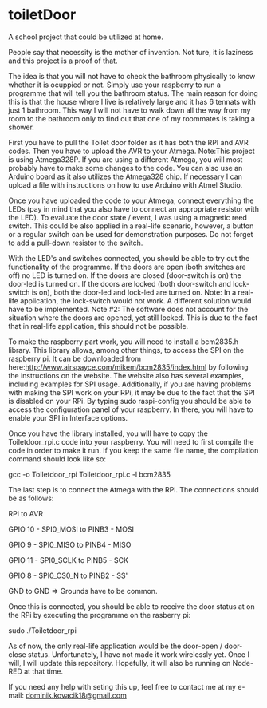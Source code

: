 # toiletDoor
A school project that could be utilized at home.

People say that necessity is the mother of invention. Not ture, it is laziness and this project is a proof of that.

The idea is that you will not have to check the bathroom physically to know whether it is ocuppied or not. Simply use your raspberry to run a programme that will tell you the bathroom status. The main reason for doing this is that the house where I live is relatively large and it has 6 tennats with just 1 bathroom. This way I will not have to walk down all the way from my room to the bathroom only to find out that one of my roommates is taking a shower. 

First you have to pull the Toilet door folder as it has both the RPI and AVR codes. Then you have to upload the AVR to your Atmega. Note:This project is using Atmega328P. If you are using a different Atmega, you will most probably have to make some changes to the code. 
You can also use an Arduino board as it also utilizes the Atmega328 chip. If necessary I can upload a file with instructions on how to use Arduino with Atmel Studio. 

Once you have uploaded the code to your Atmega, connect everything the LEDs (pay in mind that you also have to connect an appropriate resistor with the LED). To evaluate the door state / event, I was using a magnetic reed switch. This could be also applied in a real-life scenario, however, a button or a regular switch can be used for demonstration purposes. Do not forget to add a pull-down resistor to the switch. 

With the LED's and switches connected, you should be able to try out the functionality of the programme. If the doors are open (both switches are off) no LED is turned on. If the doors are closed (door-switch is on) the door-led is turned on. If the doors are locked (both door-switch and lock-switch is on), both the door-led and lock-led are turned on. 
Note: In a real-life application, the lock-switch would not work. A different solution would have to be implemented.
Note #2: The software does not account for the situation where the doors are opened, yet still locked. This is due to the fact that in real-life application, this should not be possible. 

To make the raspberry part work, you will need to install a bcm2835.h library. This library allows, among other things, to access the SPI on the raspberry pi. It can be downloaded from here:http://www.airspayce.com/mikem/bcm2835/index.html by following the instructions on the website. The website also has several examples, including examples for SPI usage. Additionally, if you are having problems with making the SPI work on your RPi, it may be due to the fact that the SPI is disabled on your RPi. By typing sudo raspi-config you should be able to access the configuration panel of your raspberry. In there, you will have to enable your SPI in Interface options. 

Once you have the library installed, you will have to copy the Toiletdoor_rpi.c code into your raspberry. You will need to first compile the code in order to make it run. If you keep the same file name, the compilation command should look like so:

gcc -o Toiletdoor_rpi Toiletdoor_rpi.c -l bcm2835

The last step is to connect the Atmega with the RPi. The connections should be as follows:

RPi	       to                                 AVR

GPIO 10 - SPI0_MOSI          to               PINB3 - MOSI

GPIO 9  - SPI0_MISO          to              PINB4 - MISO

GPIO 11 - SPI0_SCLK          to               PINB5 - SCK

GPIO 8  - SPI0_CS0_N         to               PINB2 - SS'

GND                          to               GND         => Grounds have to be common. 

Once this is connected, you should be able to receive the door status at on the RPi by executing the programme on the rasberry pi:

sudo ./Toiletdoor_rpi


As of now, the only real-life application would be the door-open / door-close status. Unfortunately, I have not made it work wirelessly yet. Once I will, I will update this repository. Hopefully, it will also be running on Node-RED at that time. 

If you need any help with seting this up, feel free to contact me at my e-mail: dominik.kovacik18@gmail.com

